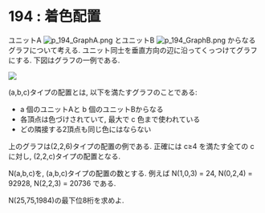 # 194 : 着色配置

ユニットA ![p\_194\_GraphA.png](http://web.archive.org/web/20161031113154im_/http://projecteuler.net/project/images/p_194_GraphA.png) とユニットB ![p\_194\_GraphB.png](http://web.archive.org/web/20161031113154im_/http://projecteuler.net/project/images/p_194_GraphB.png) からなるグラフについて考える. ユニット同士を垂直方向の辺に沿ってくっつけてグラフにする. 下図はグラフの一例である.

![](https://projecteuler.net/project/images/p194_Fig.png)

\(a,b,c\)タイプの配置とは, 以下を満たすグラフのことである:

* a 個のユニットAと b 個のユニットBからなる
* 各頂点は色づけされていて, 最大で c 色まで使われている
* どの隣接する2頂点も同じ色にはならない

上のグラフは\(2,2,6\)タイプの配置の例である. 正確には c≥4 を満たす全ての c に対し, \(2,2,c\)タイプの配置となる.

N\(a,b,c\)を, \(a,b,c\)タイプの配置の数とする. 例えば N\(1,0,3\) = 24, N\(0,2,4\) = 92928, N\(2,2,3\) = 20736 である.

N\(25,75,1984\)の最下位8桁を求めよ.

